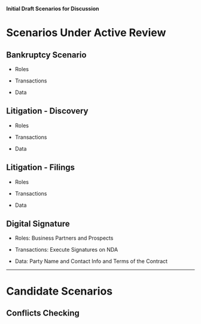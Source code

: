 **Initial Draft Scenarios for Discussion**


# Scenarios Under Active Review

## Bankruptcy Scenario

* Roles

* Transactions

* Data


## Litigation - Discovery

* Roles

* Transactions

* Data

## Litigation - Filings

* Roles

* Transactions

* Data

## Digital Signature

* Roles: Business Partners and Prospects

* Transactions: Execute Signatures on NDA

* Data: Party Name and Contact Info and Terms of the Contract

-----------------------------------

# Candidate Scenarios 

## Conflicts Checking
